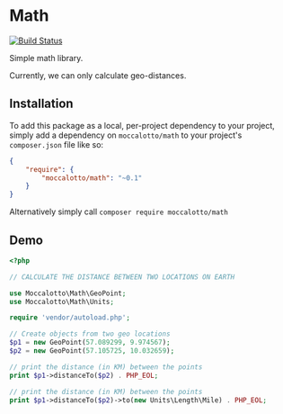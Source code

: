 # Math
[![Build Status](https://travis-ci.org/moccalotto/math.svg?branch=master)](https://travis-ci.org/moccalotto/math)

Simple math library.

Currently, we can only calculate geo-distances.

## Installation

To add this package as a local, per-project dependency to your project, simply add a dependency on
 `moccalotto/math` to your project's `composer.json` file like so:

```json
{
    "require": {
        "moccalotto/math": "~0.1"
    }
}
```

Alternatively simply call `composer require moccalotto/math`


## Demo

```php
<?php

// CALCULATE THE DISTANCE BETWEEN TWO LOCATIONS ON EARTH

use Moccalotto\Math\GeoPoint;
use Moccalotto\Math\Units;

require 'vendor/autoload.php';

// Create objects from two geo locations
$p1 = new GeoPoint(57.089299, 9.974567);
$p2 = new GeoPoint(57.105725, 10.032659);

// print the distance (in KM) between the points
print $p1->distanceTo($p2) . PHP_EOL;

// print the distance (in KM) between the points
print $p1->distanceTo($p2)->to(new Units\Length\Mile) . PHP_EOL;
```
